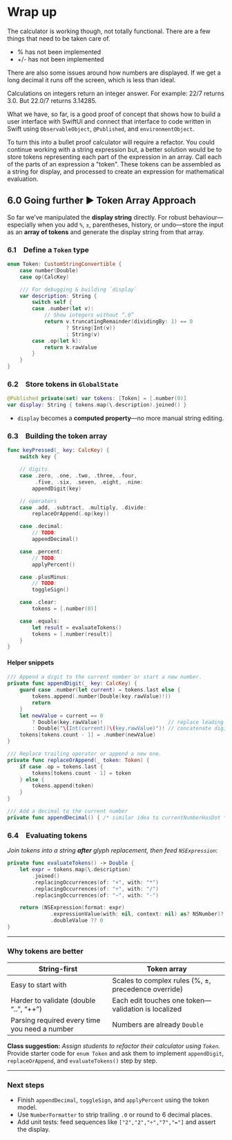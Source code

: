 # Wrap up

The calculator is working though, not totally functional. There are a few things that need to be taken care of. 

- % has not been implemented
- +/- has not been implemented

There are also some issues around how numbers are displayed. If we get a long decimal it runs off the screen, which is less than ideal. 

Calculations on integers return an integer answer. For example: 22/7 returns 3.0. But 22.0/7 returns 3.14285. 

What we have, so far, is a good proof of concept that shows how to build a user interface with SwiftUI and connect that interface to code written in Swift using `ObservableObject`, `@Published`, and `environmentObject`. 

To turn this into a bullet proof calculator will require a refactor. You could continue working with a string expression but, a better solution would be to store tokens representing each part of the expression in an array. Call each of the parts of an expression a "token". These tokens can be assembled as a string for display, and processed to create an expression for mathematical evaluation. 

## 6.0 Going further ▶︎ Token Array Approach

So far we’ve manipulated the **display string** directly.
For robust behaviour—especially when you add `%`, `±`, parentheses, history, or undo—store the input as an **array of tokens** and generate the display string from that array.

### 6.1 Define a `Token` type

```swift
enum Token: CustomStringConvertible {
    case number(Double)
    case op(CalcKey)

    /// For debugging & building `display`
    var description: String {
        switch self {
        case .number(let v):
            // Show integers without “.0”
            return v.truncatingRemainder(dividingBy: 1) == 0
                   ? String(Int(v))
                   : String(v)
        case .op(let k):
            return k.rawValue
        }
    }
}
```

### 6.2 Store tokens in `GlobalState`

```swift
@Published private(set) var tokens: [Token] = [.number(0)]
var display: String { tokens.map(\.description).joined() }
```

* `display` becomes a **computed property**—no more manual string editing.

### 6.3 Building the token array

```swift
func keyPressed(_ key: CalcKey) {
    switch key {

    // digits
    case .zero, .one, .two, .three, .four,
         .five, .six, .seven, .eight, .nine:
        appendDigit(key)

    // operators
    case .add, .subtract, .multiply, .divide:
        replaceOrAppend(.op(key))

    case .decimal:
        // TODO:
        appendDecimal()

    case .percent:
        // TODO:
        applyPercent()

    case .plusMinus:
        // TODO:
        toggleSign()

    case .clear:
        tokens = [.number(0)]

    case .equals:
        let result = evaluateTokens()
        tokens = [.number(result)]
    }
}
```

#### Helper snippets

```swift
/// Append a digit to the current number or start a new number.
private func appendDigit(_ key: CalcKey) {
    guard case .number(let current) = tokens.last else {
        tokens.append(.number(Double(key.rawValue)!))
        return
    }
    let newValue = current == 0
        ? Double(key.rawValue)!                     // replace leading zero
        : Double("\(Int(current))\(key.rawValue)")! // concatenate digits
    tokens[tokens.count - 1] = .number(newValue)
}

/// Replace trailing operator or append a new one.
private func replaceOrAppend(_ token: Token) {
    if case .op = tokens.last {
        tokens[tokens.count - 1] = token
    } else {
        tokens.append(token)
    }
}

/// Add a decimal to the current number
private func appendDecimal() { /* similar idea to currentNumberHasDot */ }
```

### 6.4 Evaluating tokens

*Join tokens into a string **after** glyph replacement, then feed `NSExpression`:*

```swift
private func evaluateTokens() -> Double {
    let expr = tokens.map(\.description)
        .joined()
        .replacingOccurrences(of: "×", with: "*")
        .replacingOccurrences(of: "÷", with: "/")
        .replacingOccurrences(of: "−", with: "-")

    return (NSExpression(format: expr)
              .expressionValue(with: nil, context: nil) as? NSNumber)?
              .doubleValue ?? 0
}
```

---

### Why tokens are better

| String-first                                  | Token array                                         |
| --------------------------------------------- | --------------------------------------------------- |
| Easy to start with                            | Scales to complex rules (%, ±, precedence override) |
| Harder to validate (double “..”, “++”)        | Each edit touches one token—validation is localized |
| Parsing required every time you need a number | Numbers are already `Double`                        |

**Class suggestion:**
*Assign students to refactor their calculator using `Token`.* Provide starter code for `enum Token` and ask them to implement `appendDigit`, `replaceOrAppend`, and `evaluateTokens()` step by step.

---

### Next steps

* Finish `appendDecimal`, `toggleSign`, and `applyPercent` using the token model.
* Use `NumberFormatter` to strip trailing `.0` or round to 6 decimal places.
* Add unit tests: feed sequences like `["2","2","÷","7","="]` and assert the display.

